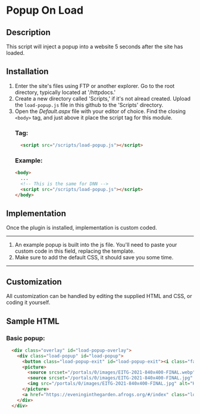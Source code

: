 # Popup On Load

## Description

This script will inject a popup into a website 5 seconds after the site has loaded.

## Installation
1. Enter the site's files using FTP or another explorer. Go to the root directory, typically located at '/httpdocs.'
2. Create a new directory called 'Scripts,' if it's not alread created. Upload the `load-popup.js` file in this github to the 'Scripts' directory.
3. Open the *Default.aspx* file with your editor of choice. Find the closing `<body>` tag, and just above it place the script tag for this module.
    ### Tag:
    ```html
      <script src="/scripts/load-popup.js"></script>
    ```
    ### Example:
    ```html
    <body>
      ...
      <!-- This is the same for DNN -->
      <script src="/scripts/load-popup.js"></script>
    </body>
    ```
## Implementation
Once the plugin is installed, implementation is custom coded.
___
1. An example popup is built into the js file. You'll need to paste your custom code in this field, replacing the template.
2. Make sure to add the default CSS, it should save you some time.
___
## Customization
  All customization can be handled by editing the supplied HTML and CSS, or coding it yourself.
## Sample HTML
### Basic popup:
```html
  <div class="overlay" id="load-popup-overlay">
    <div class="load-popup" id="load-popup">
      <button class="load-popup-exit" id="load-popup-exit"><i class="fas fa-times"></i></button>
      <picture>
        <source srcset="/portals/0/images/EITG-2021-840x400-FINAL.webp" type="image/webp">
        <source srcset="/portals/0/images/EITG-2021-840x400-FINAL.jpg" type="image/jpg">
        <img src="/portals/0/images/EITG-2021-840x400-FINAL.jpg" alt="Habitat for Humanity Evening in the Garden" title="Habitat for Humanity Evening in the Garden">
      </picture>
      <a href="https://eveninginthegarden.afrogs.org/#/index" class="load-popup-cta btn-border border-accent" target="_blank" alt="Learn more about Habitat for Humanity Evening in the Garden" title="Learn more about Habitat for Humanity Evening in the Garden">Learn More</a>
    </div>
  </div>
```